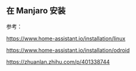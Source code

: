 ## 在 Manjaro 安装

参考：

https://www.home-assistant.io/installation/linux

https://www.home-assistant.io/installation/odroid

https://zhuanlan.zhihu.com/p/401338744
